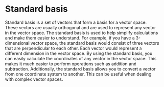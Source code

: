 # Standard basis

Standard basis is a set of vectors that form a basis for a vector space. These vectors are usually orthogonal and are used to represent any vector in the vector space. The standard basis is used to help simplify calculations and make them easier to understand. For example, if you have a 3-dimensional vector space, the standard basis would consist of three vectors that are perpendicular to each other. Each vector would represent a different dimension in the vector space. By using the standard basis, you can easily calculate the coordinates of any vector in the vector space. This makes it much easier to perform operations such as addition and subtraction. Additionally, the standard basis allows you to convert a vector from one coordinate system to another. This can be useful when dealing with complex vector spaces.

